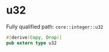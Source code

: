 # u32

Fully qualified path: `core::integer::u32`

```rust
#[derive(Copy, Drop)]
pub extern type u32
```

